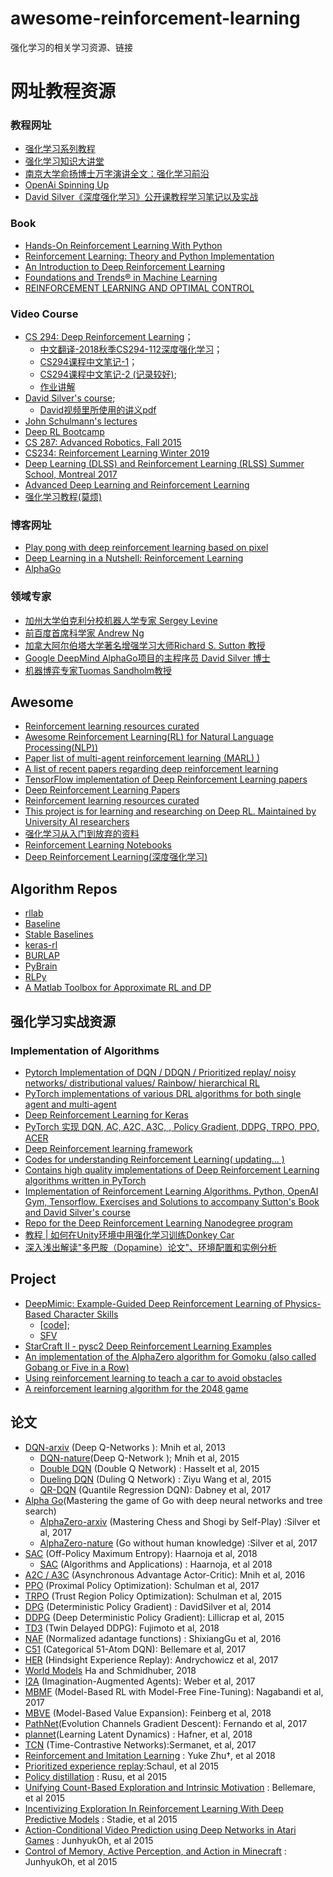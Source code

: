 # awesome-reinforcement-learning
强化学习的相关学习资源、链接

# 网址教程资源

### 教程网址

- [强化学习系列教程](http://www.algorithmdog.com/series/rl-series)
- [强化学习知识大讲堂](https://zhuanlan.zhihu.com/sharerl)
- [南京大学俞扬博士万字演讲全文：强化学习前沿](https://www.leiphone.com/news/201705/NlTc7oObBqh116Z5.html)
- [OpenAi Spinning Up](https://spinningup.openai.com/en/latest/index.html)
- [David Silver《深度强化学习》公开课教程学习笔记以及实战](https://zhuanlan.zhihu.com/reinforce)

### Book
- [Hands-On Reinforcement Learning With Python](https://github.com/sudharsan13296/Hands-On-Reinforcement-Learning-With-Python)
- [Reinforcement Learning: Theory and Python Implementation](https://github.com/ZhiqingXiao/rl-book)
- [An Introduction to Deep Reinforcement Learning](https://arxiv.org/abs/1811.12560v2)
- [Foundations and Trends® in Machine Learning](https://www.nowpublishers.com/MAL)
- [REINFORCEMENT LEARNING AND OPTIMAL CONTROL](http://web.mit.edu/dimitrib/www/RLbook.html)

### Video Course
- [CS 294: Deep Reinforcement Learning](http://rll.berkeley.edu/deeprlcourse/)；
    - [中文翻译-2018秋季CS294-112深度强化学习](https://ai.yanxishe.com/page/groupDetail/30?invitation=&from=channel_share)；
    - [CS294课程中文笔记-1](https://zhuanlan.zhihu.com/c_125238795)；
    - [CS294课程中文笔记-2 (记录较好)](https://zhuanlan.zhihu.com/c_150977189); 
    - [作业讲解](https://zhuanlan.zhihu.com/codekitty)
- [David Silver's course](http://www0.cs.ucl.ac.uk/staff/d.silver/web/Teaching.html); 
    - [David视频里所使用的讲义pdf](https://github.com/18279406017/Course-notes/tree/master/Reinforcement%20Learning/PPT%20OF%20David%20Silver)
- [John Schulmann's lectures](https://www.youtube.com/channel/UCBOEQxX6zdihFB3VxxJdgHg/videos)
- [Deep RL Bootcamp](https://sites.google.com/view/deep-rl-bootcamp/lectures)
- [CS 287: Advanced Robotics, Fall 2015 ](https://people.eecs.berkeley.edu/~pabbeel/cs287-fa15/#syllabus)
- [CS234: Reinforcement Learning Winter 2019](http://web.stanford.edu/class/cs234/index.html)
- [Deep Learning (DLSS) and Reinforcement Learning (RLSS) Summer School, Montreal 2017](http://videolectures.net/deeplearning2017_montreal/)
- [Advanced Deep Learning and Reinforcement Learning](https://github.com/enggen/DeepMind-Advanced-Deep-Learning-and-Reinforcement-Learning)
- [强化学习教程(莫烦)](https://morvanzhou.github.io/tutorials/machine-learning/reinforcement-learning/)


### 博客网址

- [Play pong with deep reinforcement learning based on pixel]( http://karpathy.github.io/2016/05/31/rl/)
- [Deep Learning in a Nutshell: Reinforcement Learning](https://devblogs.nvidia.com/parallelforall/deep-learning-nutshell-reinforcement-learning/)
- [AlphaGo](https://deepmind.com/research/alphago/)

### 领域专家 

- [加州大学伯克利分校机器人学专家 Sergey Levine](https://people.eecs.berkeley.edu/~svlevine/)
- [前百度首席科学家 Andrew Ng](http://www.andrewng.org/)
- [加拿大阿尔伯塔大学著名增强学习大师Richard S. Sutton 教授](https://www.amii.ca/sutton/)
- [Google DeepMind AlphaGo项目的主程序员 David Silver 博士](http://www0.cs.ucl.ac.uk/staff/d.silver/web/Home.html)
- [机器博弈专家Tuomas Sandholm教授](http://www.cs.cmu.edu/~sandholm/)

## Awesome 
- [Reinforcement learning resources curated](https://github.com/aikorea/awesome-rl)
- [Awesome Reinforcement Learning(RL) for Natural Language Processing(NLP))](https://github.com/adityathakker/awesome-rl-nlp)
- [Paper list of multi-agent reinforcement learning (MARL) )](https://github.com/LantaoYu/MARL-Papers)
- [A list of recent papers regarding deep reinforcement learning](https://github.com/junhyukoh/deep-reinforcement-learning-papers)
- [TensorFlow implementation of Deep Reinforcement Learning papers ](https://github.com/carpedm20/deep-rl-tensorflow)
- [Deep Reinforcement Learning Papers](https://github.com/junhyukoh/deep-reinforcement-learning-papers)
- [Reinforcement learning resources curated](https://github.com/aikorea/awesome-rl)
- [This project is for learning and researching on Deep RL. Maintained by University AI researchers](https://github.com/tigerneil/awesome-deep-rl)
- [强化学习从入门到放弃的资料](https://github.com/wwxFromTju/awesome-reinforcement-learning-zh/blob/master/readMe.md)
- [Reinforcement Learning Notebooks](https://github.com/Pulkit-Khandelwal/Reinforcement-Learning-Notebooks)
- [Deep Reinforcement Learning(深度强化学习)](https://github.com/NeuronDance/DeepRL)

## Algorithm Repos
- [rllab](https://github.com/rll/rllab)
- [Baseline](https://github.com/openai/baselines)
- [Stable Baselines]( https://github.com/hill-a/stable-baselines)
- [keras-rl](https://github.com/keras-rl/keras-rl)
- [BURLAP](http://burlap.cs.brown.edu/)
- [PyBrain](http://pybrain.org/)
- [RLPy](http://acl.mit.edu/RLPy/)
- [A Matlab Toolbox for Approximate RL and DP](http://busoniu.net/files/repository/readme_approxrl.html)

## 强化学习实战资源

### Implementation of Algorithms
- [Pytorch Implementation of DQN / DDQN / Prioritized replay/ noisy networks/ distributional values/ Rainbow/ hierarchical RL](https://github.com/higgsfield/RL-Adventure)
- [PyTorch implementations of various DRL algorithms for both single agent and multi-agent](https://github.com/ChenglongChen/pytorch-madrl)
- [Deep Reinforcement Learning for Keras](https://github.com/keras-rl/keras-rl)
- [PyTorch 实现 DQN, AC, A2C, A3C, , Policy Gradient, DDPG, TRPO, PPO, ACER](https://github.com/sweetice/Deep-reinforcement-learning-with-pytorch)
- [Deep Reinforcement learning framework](https://github.com/VinF/deer)
- [Codes for understanding Reinforcement Learning( updating... )](https://github.com/halleanwoo/ReinforcementLearningCode)
- [Contains high quality implementations of Deep Reinforcement Learning algorithms written in PyTorch ](https://github.com/qfettes/DeepRL-Tutorials)
- [Implementation of Reinforcement Learning Algorithms. Python, OpenAI Gym, Tensorflow. Exercises and Solutions to accompany Sutton's Book and David Silver's course](https://github.com/dennybritz/reinforcement-learning)
- [Repo for the Deep Reinforcement Learning Nanodegree program](https://github.com/udacity/deep-reinforcement-learning)
- [教程 | 如何在Unity环境中用强化学习训练Donkey Car](https://mp.weixin.qq.com/s/DryUnnWXRnuAgyF6FvCjIg)
- [深入浅出解读"多巴胺（Dopamine）论文"、环境配置和实例分析](https://mp.weixin.qq.com/s/1iMjDZwdLLxsoUUqxk1XCQ)

## Project

- [DeepMimic: Example-Guided Deep Reinforcement Learning of Physics-Based Character Skills](https://xbpeng.github.io/projects/DeepMimic/index.html)
    - [[code](https://github.com/xbpeng/DeepMimic)]; 
    - [SFV](https://arxiv.org/pdf/1810.03599.pdf)
- [StarCraft II - pysc2 Deep Reinforcement Learning Examples](https://github.com/chris-chris/pysc2-examples)
- [An implementation of the AlphaZero algorithm for Gomoku (also called Gobang or Five in a Row)](https://github.com/junxiaosong/AlphaZero_Gomoku)
- [Using reinforcement learning to teach a car to avoid obstacles](https://github.com/harvitronix/reinforcement-learning-car)
- [A reinforcement learning algorithm for the 2048 game ](https://github.com/Underflow/reinforcement-2048)

## 论文
- [DQN-arxiv](https://www.cs.toronto.edu/~vmnih/docs/dqn.pdf) (Deep Q-Networks ): Mnih et al, 2013
    - [DQN-nature](https://www.nature.com/articles/nature14236)(Deep Q-Network ); Mnih et al, 2015 
    - [Double DQN](https://arxiv.org/abs/1509.06461) (Double Q Network) : Hasselt et al, 2015
    - [Dueling DQN](https://arxiv.org/abs/1511.06581) (Duling Q Network) : Ziyu Wang et al, 2015 
    - [QR-DQN](https://arxiv.org/abs/1710.10044) (Quantile Regression DQN): Dabney et al, 2017
- [Alpha Go](http://www.nature.com/nature/journal/v529/n7587/abs/nature16961.html)(Mastering the game of Go with deep neural networks and tree search) 
    - [AlphaZero-arxiv](https://arxiv.org/abs/1712.01815) (Mastering Chess and Shogi by Self-Play) :Silver et al, 2017 
    - [AlphaZero-nature](https://www.nature.com/articles/nature24270) (Go without human knowledge) :Silver et al, 2017
- [SAC](https://arxiv.org/abs/1801.01290) (Off-Policy Maximum Entropy): Haarnoja et al, 2018
    - [SAC](https://arxiv.org/abs/1812.05905) (Algorithms and Applications) : Haarnoja, et al 2018
- [A2C / A3C](https://arxiv.org/abs/1602.01783) (Asynchronous Advantage Actor-Critic): Mnih et al, 2016 
- [PPO](https://arxiv.org/abs/1707.06347) (Proximal Policy Optimization): Schulman et al, 2017
- [TRPO](https://arxiv.org/abs/1502.05477) (Trust Region Policy Optimization): Schulman et al, 2015
- [DPG](http://proceedings.mlr.press/v32/silver14.pdf) (Deterministic Policy Gradient) : DavidSilver et al, 2014
- [DDPG](https://arxiv.org/abs/1509.02971) (Deep Deterministic Policy Gradient): Lillicrap et al, 2015
- [TD3](https://arxiv.org/abs/1802.09477) (Twin Delayed DDPG): Fujimoto et al, 2018
- [NAF](https://arxiv.org/pdf/1603.00748v1.pdf) (Normalized adantage functions) : ShixiangGu et al, 2016
- [C51](https://arxiv.org/abs/1707.06887) (Categorical 51-Atom DQN): Bellemare et al, 2017
- [HER](https://arxiv.org/abs/1707.01495) (Hindsight Experience Replay): Andrychowicz et al, 2017
- [World Models](https://worldmodels.github.io/) Ha and Schmidhuber, 2018
- [I2A](https://arxiv.org/abs/1707.06203) (Imagination-Augmented Agents): Weber et al, 2017
- [MBMF](https://sites.google.com/view/mbmf) (Model-Based RL with Model-Free Fine-Tuning): Nagabandi et al, 2017
- [MBVE](https://arxiv.org/abs/1803.00101) (Model-Based Value Expansion): Feinberg et al, 2018
- [PathNet](https://arxiv.org/pdf/1701.08734.pdf)(Evolution Channels Gradient Descent):  Fernando et al, 2017
- [plannet](https://github.com/google-research/planet)(Learning Latent Dynamics) : Hafner, et al, 2018
- [TCN](https://arxiv.org/abs/1704.06888v1) (Time-Contrastive Networks):Sermanet, et al, 2017
- [Reinforcement and Imitation Learning](https://arxiv.org/pdf/1802.09564.pdf) : Yuke Zhu†, et al 2018
- [Prioritized experience replay](https://arxiv.org/abs/1511.05952):Schaul, et al 2015
- [Policy distillation](https://arxiv.org/abs/1511.06295) : Rusu, et al 2015
- [Unifying Count-Based Exploration and Intrinsic Motivation](https://arxiv.org/pdf/1606.01868v2.pdf) : Bellemare, et al 2015
- [Incentivizing Exploration In Reinforcement Learning With Deep Predictive Models](https://arxiv.org/pdf/1507.00814v3.pdf) : Stadie, et al 2015 
- [Action-Conditional Video Prediction using Deep Networks in Atari Games]( https://arxiv.org/pdf/1507.08750v2.pdf) : JunhyukOh, et al 2015
- [Control of Memory, Active Perception, and Action in Minecraft]( https://web.eecs.umich.edu/~baveja/Papers/ICML2016.pdf) : JunhyukOh, et al 2015
